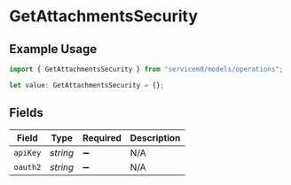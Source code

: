 # GetAttachmentsSecurity

## Example Usage

```typescript
import { GetAttachmentsSecurity } from "servicem8/models/operations";

let value: GetAttachmentsSecurity = {};
```

## Fields

| Field              | Type               | Required           | Description        |
| ------------------ | ------------------ | ------------------ | ------------------ |
| `apiKey`           | *string*           | :heavy_minus_sign: | N/A                |
| `oauth2`           | *string*           | :heavy_minus_sign: | N/A                |